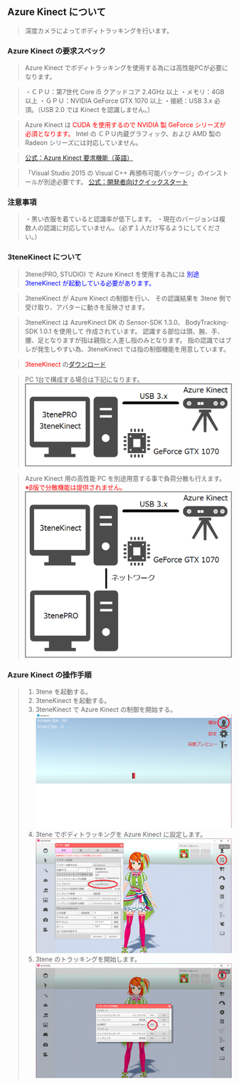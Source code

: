 ## Azure Kinect について

>深度カメラによってボディトラッキングを行います。


### Azure Kinect の要求スペック

>Azure Kinect でボディトラッキングを使用する為には高性能PCが必要になります。

>・ＣＰＵ：第7世代 Core i5 クアッドコア 2.4GHz 以上
>・メモリ：4GB 以上
>・ＧＰＵ：NVIDIA GeForce GTX 1070 以上
>・接続：USB 3.x 必須。（USB 2.0 では Kinect を認識しません。）

>Azure Kinect は <font color="Red">CUDA を使用するので NVIDIA 製 GeForce シリーズが必須となります。</font>
>Intel の ＣＰＵ内蔵グラフィック、および AMD 製の Radeon シリーズには対応していません。

><a href="https://docs.microsoft.com/ja-jp/azure/kinect-dk/system-requirements" target="_blank">公式：Azure Kinect 要求機能（英語）</a>

>「Visual Studio 2015 の Visual C++ 再頒布可能パッケージ」のインストールが別途必要です。
><a href="https://docs.microsoft.com/ja-jp/azure/kinect-dk/body-sdk-setup" target="_blank">公式：開発者向けクイックスタート</a>


### 注意事項

>・黒い衣服を着ていると認識率が低下します。
>・現在のバージョンは複数人の認識に対応していません。（必ず１人だけ写るようにしてください。）


### 3teneKinect について

>3tene(PRO, STUDIO) で Azure Kinect を使用する為には
><font color="Blue">別途 3teneKinect が起動している必要があります。</font>

>3teneKinect が Azure Kinect の制御を行い、
>その認識結果を 3tene 側で受け取り、アバターに動きを反映させます。

>3teneKinect は AzureKinect DK の Sensor-SDK 1.3.0、 BodyTracking-SDK 1.0.1 を使用して
>作成されています。
>認識する部位は頭、腕、手、腰、足となりますが指は親指と人差し指のみとなります。
>指の認識ではブレが発生しやすい為、3teneKinect では指の制御機能を用意しています。


><font color="Red">3teneKinect</font> の<a href="https://3tene.com/pro/" target="_blank">ダウンロード</a>

>PC 1台で構成する場合は下記になります。
>![画像](image/kinect_howto_1.png "")

>Azure Kinect 用の高性能 PC を別途用意する事で負荷分散も行えます。
><font color="Red">※β版で分散機能は提供されません。</font>
>![画像](image/kinect_howto_2.png "")


### Azure Kinect の操作手順

>1. 3tene を起動する。
>2. 3teneKinect を起動する。
>3. 3teneKinect で Azure Kinect の制御を開始する。
>![画像](image/AzureKinect_1.png "")
>4. 3tene でボディトラッキングを Azure Kinect に設定します。
>![画像](image/AzureKinect_2.png "")
>5. 3tene のトラッキングを開始します。
>![画像](image/AzureKinect_3.png "")



